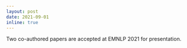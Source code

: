 ```yaml
---
layout: post
date: 2021-09-01
inline: true
---
```


Two co-authored papers are accepted at EMNLP 2021 for presentation.
